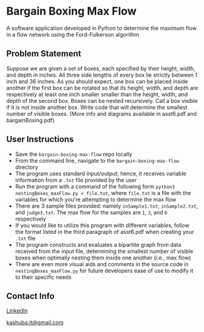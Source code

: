 # Bargain Boxing Max Flow

A software application developed in Python to determine the maximum flow in a flow network using the Ford-Fulkerson algorithm 

## Problem Statement

Suppose we are given a set of boxes, each specified by their height, width, and depth in inches. All three side lengths of every box lie strictly between 1 inch and 36 inches. As you should expect, one box can be placed inside another if the first box can be rotated so that its height, width, and depth are respectively at least one inch smaller smaller than the height, width, and depth of the second box. Boxes can be nested recursively. Call a box visible if it is not inside another box. Write code that will determine the smallest number of visible boxes. (More info and diagrams available in asst6.pdf and bargainBoxing.pdf)


## User Instructions
* Save the ```bargain-boxing-max-flow``` repo locally
* From the command line, navigate to the ```bargain-boxing-max-flow``` directory
* The program uses standard input/output; hence, it receives variable information from a ```.txt``` file provided by the user
* Run the program with a command of the following form ```python3 nestingBoxes_maxFlow.py < file.txt```, where ```file.txt``` is a file with the variables for which you're attempting to determine the max flow
* There are 3 sample files provided: namely ```inSample1.txt```, ```inSample2.txt```, and ```judge3.txt```. The max flow for the samples are ```1```, ```3```, and ```6``` respectively
* If you would like to utilize this program with different variables, follow the format listed in the third paragraph of asst6.pdf when creating your ```.txt``` file
* The program constructs and evaluates a bipartite graph from data received from the input file, determining the smallest number of visible boxes when optimally nesting them inside one another (i.e., max flow)
* There are even more visual aids and comments in the source code in ```nestingBoxes_maxFlow.py``` for future developers ease of use to modify it to their specific needs


## Contact Info
[LinkedIn](https://www.linkedin.com/in/jtkashuba)

kashuba.jt@gmail.com